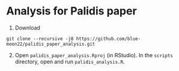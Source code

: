 # Analysis for Palidis paper

1. Download
```
git clone --recursive -j8 https://github.com/blue-moon22/palidis_paper_analysis.git
```

2. Open `palidis_paper_analysis.Rproj` (in RStudio). In the `scripts` directory, open and run `palidis_analysis.R`.
